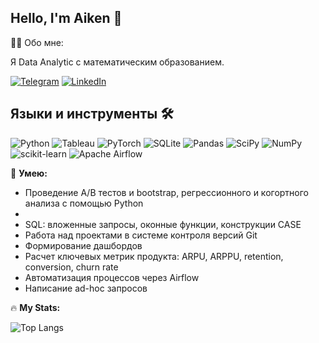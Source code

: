 ## Hello, I'm Aiken 👋


👨‍💻 Обо мне:

Я Data Analytic с математическим образованием.

[![Telegram](https://img.shields.io/badge/Telegram-2CA5E0?style=for-the-badge&logo=telegram&logoColor=white)](https://t.me/DeltaMind)
[![LinkedIn](https://img.shields.io/badge/LinkedIn-0077B5?style=for-the-badge&logo=linkedin&logoColor=white)](https://www.linkedin.com/in/aiken-kazin-302648208)


## Языки и инструменты 🛠️

![Python](https://img.shields.io/badge/-Python-000?style=flat&logo=python)
![Tableau](https://img.shields.io/badge/-Tableau-000?style=flat&logo=tableau)
![PyTorch](https://img.shields.io/badge/-PyTorch-000?style=flat&logo=pytorch)
![SQLite](https://img.shields.io/badge/-SQLite-000?style=flat&logo=sqlite)
![Pandas](https://img.shields.io/badge/-Pandas-000?style=flat&logo=pandas)
![SciPy](https://img.shields.io/badge/-SciPy-000?style=flat&logo=scipy)
![NumPy](https://img.shields.io/badge/-NumPy-000?style=flat&logo=numpy)
![scikit-learn](https://img.shields.io/badge/-ScikitLearn-000?style=flat&logo=scikitlearn)
![Apache Airflow](https://img.shields.io/badge/-Apache%20Airflow-000?style=flat&logo=apache-airflow)

🤘 **Умею:**

- Проведение A/B тестов и bootstrap, регрессионного и когортного анализа с помощью Python
- 
- SQL: вложенные запросы, оконные функции, конструкции CASE
- Работа над проектами в системе контроля версий Git
- Формирование дашбордов
- Расчет ключевых метрик продукта: ARPU, ARPPU, retention, conversion, churn rate
- Автоматизация процессов через Airflow
- Написание ad-hoc запросов


🔥 **My Stats:**

![Top Langs](https://github-readme-stats.vercel.app/api/top-langs/?username=aiken-kazin&layout=compact&theme=default)


<!--
**aiken-kazin/aiken-kazin** is a ✨ _special_ ✨ repository because its `README.md` (this file) appears on your GitHub profile.

Here are some ideas to get you started:

- 🔭 I’m currently working on ...
- 🌱 I’m currently learning ...
- 👯 I’m looking to collaborate on ...
- 🤔 I’m looking for help with ...
- 💬 Ask me about ...
- 📫 How to reach me: ...
- 😄 Pronouns: ...
- ⚡ Fun fact: ...
-->
